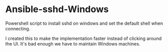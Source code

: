 # Ansible-sshd-Windows
Powershell script to install sshd on windows and set the default shell when connecting.

I created this to make the implementation faster instead of clicking around the UI. It's bad enough we have to maintain Windows machines.
